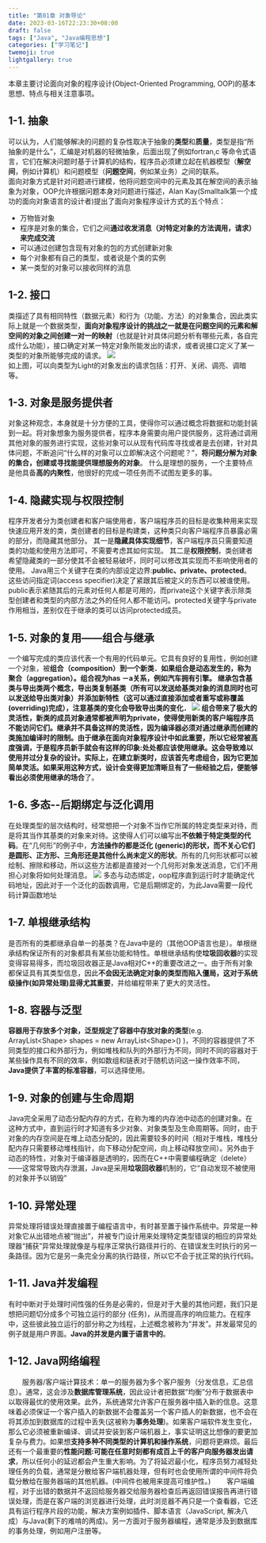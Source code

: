 ```yaml
---
title: "第01章 对象导论"
date: 2023-03-16T22:23:30+08:00
draft: false
tags: ["Java", "Java编程思想"]
categories: ["学习笔记"]
twemoji: true
lightgallery: true
---
```


本章主要讨论面向对象的程序设计(Object-Oriented Programming, OOP)的基本思想、特点与相关注意事项。
## 1-1. 抽象
可以认为，人们能够解决的问题的复杂性取决于抽象的**类型**和**质量**，类型是指“所抽象的是什么”，汇编是对机器的轻微抽象，后面出现了例如fortran,c 等命令式语言，它们在解决问题时基于计算机的结构，程序员必须建立起在机器模型（**解空间**，例如计算机）和问题模型（**问题空间**，例如某业务）之间的联系。  
面向对象方式是针对问题进行建模，他将问题空间中的元素及其在解空间的表示抽象为对象，OOP允许根据问题本身对问题进行描述，Alan Kay(Smalltalk第一个成功的面向对象语言的设计者)提出了面向对象程序设计方式的五个特点：
* 万物皆对象  
* 程序是对象的集合，它们之间**通过收发消息（对特定对象的方法调用，请求）来完成交流**  
* 可以通过创建包含现有对象的包的方式创建新对象  
* 每个对象都有自己的类型，或者说是个类的实例  
* 某一类型的对象可以接收同样的消息  
## 1-2. 接口
类描述了具有相同特性（数据元素）和行为（功能、方法）的对象集合，因此类实际上就是一个数据类型，**面向对象程序设计的挑战之一就是在问题空间的元素和解空间的对象之间创建一对一的映射**（也就是针对具体问题分析有哪些元素，各自完成什么功能），接口确定对某一特定对象所能发出的请求，或者说接口定义了某一类型的对象所能够完成的请求。
![](./image/2023-02-07-21-31-06.png)  
如上图，可以向类型为Light的对象发出的请求包括：打开、关闭、调亮、调暗等。
## 1-3. 对象是服务提供者
对象这种观念，本身就是十分方便的工具，使得你可以通过概念将数据和功能封装到一起。将对象想象为服务提供者，程序本身需要向用户提供服务，这将通过调用其他对象的服务进行实现，这些对象可以从现有代码库寻找或者是去创建，针对具体问题，不断追问“什么样的对象可以立即解决这个问题呢？”，**将问题分解为对象的集合，创建或寻找能提供理想服务的对象**。
什么是理想的服务，一个主要特点是他具备**高的内聚性**，他很好的完成一项任务而不试图左更多的事。
## 1-4. 隐藏实现与权限控制
程序开发者分为类创建者和客户端使用者，客户端程序员的目标是收集种用来实现快速应用开发的类，类创建者的目标是构建类，这种类只向客户端程序员暴露必需的部分，而隐藏其他部分。
其一是**隐藏具体实现细节**，客户端程序员只需要知道类的功能和使用方法即可，不需要考虑其如何实现。
其二是**权限控制**，类创建者希望隐藏类的一部分使其不会被轻易破坏，同时可以修改其实现而不影响使用者的使用。
Java用三个关键字在类的内部设定边界:**public、private、protected**。这些访问指定词(access specifier)决定了紧跟其后被定义的东西可以被谁使用。public表示紧随其后的元素对任何人都是可用的，而private这个关键字表示除类型创建者和类型的内部方法之外的任何人都不能访问。protected关键字与private作用相当，差别仅在于继承的类可以访问protected成员。
## 1-5. 对象的复用——组合与继承
一个编写完成的类应该代表一个有用的代码单元。它具有良好的复用性，例如创建一个对象，被**组合（composition）**到一个新类．如果组合是动态发生的，称为聚合（aggregation）。组合视为has －a关系，例如汽车拥有引擎。
**继承**包含基类与导出类两个概念，导出类复制基类（所有可以发送给基类对象的消息同时也可以发送给导出类对象）并添加新特性（这可以通过直接添加或者**重写或称覆盖(overriding)**完成），注意基类的变化会导致导出类的变化．
![](./image/2023-02-07-22-00-51.png)
组合带来了极大的灵活性，**新类的成员对象通常都被声明为private**，使得使用新类的客户端程序员不能访问它们。继承并不具备这样的灵活性，因为编译器必须对通过继承而创建的类施加编译时的限制。由于继承在面向对象程序设计中如此重要，所以它经常被高度强调，于是程序员新手就会有这样的印象:处处都应该使用继承。这会导致难以使用并过分复杂的设计。**实际上，在建立新类时，应该首先考虑组合，因为它更加简单灵活**。如果采用这种方式，设计会变得更加清晰旦有了一些经验之后，便能够**看出必须使用继承的场合**了。
## 1-6. 多态--后期绑定与泛化调用
在处理类型的层次结构时，经常想把一个对象不当作它所属的特定类型来对待，而是将其当作其基类的对象来对待。这使得人们可以编写出**不依赖于特定类型的代码**。在“几何形”的例子中，**方法操作的都是泛化 (generic)的形状，而不关心它们是圆形、正方形、三角形还是其他什么尚未定义的形状**。所有的几何形状都可以被绘制、擦除和移动，所以这些方法都是直接对一个几何形对象发送消息，它们不用担心对象将如何处理消息。
![](./image/2023-02-07-22-05-33.png)
多态与动态绑定，oop程序直到运行时才能确定代码地址，因此对于一个泛化的函数调用，它是后期绑定的，为此Java需要一段代码计算函数地址
## 1-7. 单根继承结构
是否所有的类都继承自单一的基类？在Java中是的（其他OOP语言也是）。单根继承结构保证所有的对象都具有某些功能和特性。单根继承结构使**垃圾回收器**的实现变得容易得多，而垃圾回收器正是Java相对C++的重要改进之一。由于所有对象都保证具有其类型信息，因此**不会因无法确定对象的类型而陷入僵局，这对于系统级操作(如异常处理)显得尤其重要**，并给编程带来了更大的灵活性。
## 1-8. 容器与泛型
**容器用于存放多个对象，泛型规定了容器中存放对象的类型**(e.g. ArrayList\<Shape\> shapes = new ArrayList\<Shape\>() )，不同的容器提供了不同类型的接口和外部行为，例如堆栈和队列的外部行为不同，同时不同的容器对于某些操作具有不同的效率，例如数组和链表对于随机访问这一操作效率不同，**Java提供了丰富的标准容器**，可以选择使用。
## 1-9. 对象的创建与生命周期
Java完全采用了动态分配内存的方式，在称为堆的内存池中动态的创建对象。在这种方式中，直到运行时才知道有多少对象、对象类型及生命周期等。同时，由于对象的内存空间是在堆上动态分配的，因此需要较多的时间（相对于堆栈，堆栈分配内存只需要移动堆栈指针，向下移动分配空间，向上移动释放空间）。另外由于动态的特性，对象对于编译器是透明的，因而在C++中需要编程确定（delete）——这常常导致内存泄漏，Java是采用**垃圾回收器**机制的，它“自动发现不被使用的对象并予以销毁”
## 1-10. 异常处理
异常处理将错误处理直接置于编程语言中，有时甚至置于操作系统中。异常是一种对象它从出错地点被“抛出”，并被专门设计用来处理特定类型错误的相应的异常处理器“捕获”异常处理就像是与程序正常执行路径并行的、在错误发生时执行的另一条路径。因为它是另一条完全分离的执行路径，所以它不会于扰正常的执行代码。
## 1-11. Java并发编程
有时中断对于处理时间性强的任务是必需的，但是对于大量的其他问题，我们只是想把问题切分成多个可独立运行的部分 (任务)，从而提高序的响应能力。在程序中，这些彼此独立运行的部分称之为线程，上述概念被称为“并发”。并发最常见的例子就是用户界面。**Java的并发是内置于语言中的**。
## 1-12. Java网络编程
&emsp;&emsp;服务器/客户端计算技术：单一的服务器为多个客户服务（分发信息，汇总信息）。通常，这会涉及**数据库管理系统**，因此设计者把数据“均衡”分布于数据表中以取得最优的使用效果。此外，系统通常允许客户在服务器中插入新的信息。这意味着必须保证一个客户插入的新数据不会覆盖另一个客户插人的新数据，也不会在将其添加到数据库的过程中丢失(这被称为**事务处理**)。如果客户端软件发生变化，那么它必须被重新编译、调试并安装到客户端机器上，事实证明这比想像的要更加复杂与费力。如果想**支持多种不同类型的计算机和操作系统**，问题将更麻烦。最后还有一个最重要的**性能问题:可能在任意时刻都有成百上千的客户向服务器发出请求**，所以任何小的延迟都会产生重大影响。为了将延迟最小化，程序员努力减轻处理任务的负载，通常是分散给客户端机器处理，但有时也会使用所谓的中间件将负载分散给在服务器端的其他机器。(中间件也被用来提高可维护性。)
&emsp;&emsp;客户端编程，对于出错的数据并不返回给服务器交给服务器检查后再返回错误报告再进行错误处理，而是在客户端的浏览器进行处理，此时浏览器不再只是一个查看器，它还具有运行程序片段的功能，解决方案例如插件、脚本语言（JavaScript, 解决八成）与Java(剩下的难啃的两成)。另一方面对于服务器编程，通常是涉及到数据库的事务处理，例如用户注册等。
